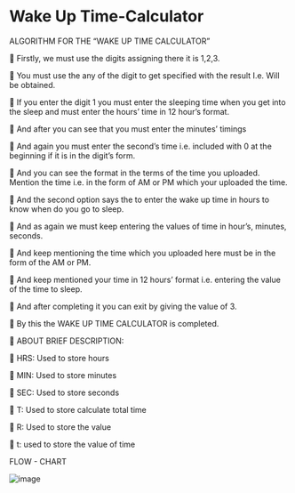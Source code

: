 # Wake Up Time-Calculator

ALGORITHM FOR THE 
“WAKE UP TIME CALCULATOR”
       
	Firstly, we must use the digits assigning there it is 1,2,3.

	 You must use the any of the digit to get specified with the result I.e. Will be obtained.

	If you enter the digit 1 you must enter the sleeping time when you get into the sleep and must enter the hours’ time in 12 hour’s format.

	And after you can see that you must enter the minutes’ timings 

	 And again you must enter the second’s time i.e. included with 0 at the beginning if it is in the digit’s form.

	And you can see the format in the terms of the time you uploaded. Mention the time i.e. in the form of AM or PM which your uploaded the time.

	And the second option says the to enter the wake up time in hours to know when do you go to sleep.

	And as again we must keep entering the values of time in hour’s, minutes, seconds.

	And keep mentioning the time which you uploaded here must be in the form of the AM or PM.

	And keep mentioned your time in 12 hours’ format i.e. entering the value of the time to sleep.

	And after completing it you can exit by giving the value of 3.

	By this the WAKE UP TIME CALCULATOR is completed.

	ABOUT BRIEF DESCRIPTION:

	HRS: Used to store hours

	MIN: Used to store minutes

	SEC: Used to store seconds

	T: Used to store calculate total time

	R: Used to store the value

	t: used to store the value of time

FLOW - CHART

![image](https://user-images.githubusercontent.com/62333854/117165599-431baa00-ade3-11eb-8f0d-3059721e0a9e.png)



